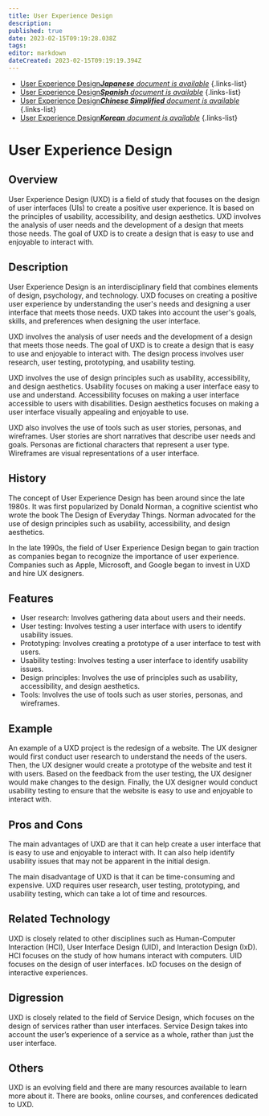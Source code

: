 ```yaml
---
title: User Experience Design
description: 
published: true
date: 2023-02-15T09:19:28.038Z
tags: 
editor: markdown
dateCreated: 2023-02-15T09:19:19.394Z
---
```


- [User Experience Design***Japanese** document is available*](/ja/Knowledge-base/Dictionary/user-experience-design)
{.links-list}
- [User Experience Design***Spanish** document is available*](/es/Knowledge-base/Dictionary/user-experience-design)
{.links-list}
- [User Experience Design***Chinese Simplified** document is available*](/zh/Knowledge-base/Dictionary/user-experience-design)
{.links-list}
- [User Experience Design***Korean** document is available*](/ko/Knowledge-base/Dictionary/user-experience-design)
{.links-list}


# User Experience Design

## Overview
User Experience Design (UXD) is a field of study that focuses on the design of user interfaces (UIs) to create a positive user experience. It is based on the principles of usability, accessibility, and design aesthetics. UXD involves the analysis of user needs and the development of a design that meets those needs. The goal of UXD is to create a design that is easy to use and enjoyable to interact with.

## Description
User Experience Design is an interdisciplinary field that combines elements of design, psychology, and technology. UXD focuses on creating a positive user experience by understanding the user's needs and designing a user interface that meets those needs. UXD takes into account the user's goals, skills, and preferences when designing the user interface.

UXD involves the analysis of user needs and the development of a design that meets those needs. The goal of UXD is to create a design that is easy to use and enjoyable to interact with. The design process involves user research, user testing, prototyping, and usability testing.

UXD involves the use of design principles such as usability, accessibility, and design aesthetics. Usability focuses on making a user interface easy to use and understand. Accessibility focuses on making a user interface accessible to users with disabilities. Design aesthetics focuses on making a user interface visually appealing and enjoyable to use.

UXD also involves the use of tools such as user stories, personas, and wireframes. User stories are short narratives that describe user needs and goals. Personas are fictional characters that represent a user type. Wireframes are visual representations of a user interface.

## History
The concept of User Experience Design has been around since the late 1980s. It was first popularized by Donald Norman, a cognitive scientist who wrote the book The Design of Everyday Things. Norman advocated for the use of design principles such as usability, accessibility, and design aesthetics.

In the late 1990s, the field of User Experience Design began to gain traction as companies began to recognize the importance of user experience. Companies such as Apple, Microsoft, and Google began to invest in UXD and hire UX designers.

## Features
- User research: Involves gathering data about users and their needs.
- User testing: Involves testing a user interface with users to identify usability issues.
- Prototyping: Involves creating a prototype of a user interface to test with users.
- Usability testing: Involves testing a user interface to identify usability issues.
- Design principles: Involves the use of principles such as usability, accessibility, and design aesthetics.
- Tools: Involves the use of tools such as user stories, personas, and wireframes.

## Example
An example of a UXD project is the redesign of a website. The UX designer would first conduct user research to understand the needs of the users. Then, the UX designer would create a prototype of the website and test it with users. Based on the feedback from the user testing, the UX designer would make changes to the design. Finally, the UX designer would conduct usability testing to ensure that the website is easy to use and enjoyable to interact with.

## Pros and Cons
The main advantages of UXD are that it can help create a user interface that is easy to use and enjoyable to interact with. It can also help identify usability issues that may not be apparent in the initial design.

The main disadvantage of UXD is that it can be time-consuming and expensive. UXD requires user research, user testing, prototyping, and usability testing, which can take a lot of time and resources.

## Related Technology
UXD is closely related to other disciplines such as Human-Computer Interaction (HCI), User Interface Design (UID), and Interaction Design (IxD). HCI focuses on the study of how humans interact with computers. UID focuses on the design of user interfaces. IxD focuses on the design of interactive experiences.

## Digression
UXD is closely related to the field of Service Design, which focuses on the design of services rather than user interfaces. Service Design takes into account the user’s experience of a service as a whole, rather than just the user interface.

## Others
UXD is an evolving field and there are many resources available to learn more about it. There are books, online courses, and conferences dedicated to UXD.